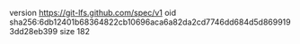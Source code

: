 version https://git-lfs.github.com/spec/v1
oid sha256:6db12401b68364822cb10696aca6a82da2cd7746dd684d5d8699193dd28eb399
size 182
